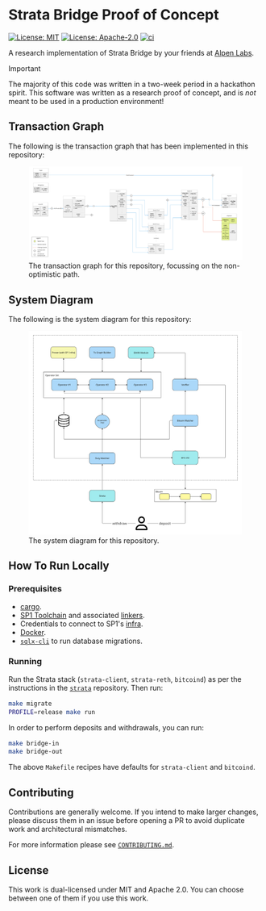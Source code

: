 # Strata Bridge Proof of Concept

[![License: MIT](https://img.shields.io/badge/License-MIT-blue.svg)](https://opensource.org/licenses/MIT)
[![License: Apache-2.0](https://img.shields.io/badge/License-Apache-blue.svg)](https://opensource.org/licenses/apache-2-0)
[![ci](https://github.com/alpenlabs/strata-bridge-poc/actions/workflows/lint.yml/badge.svg?event=push)](https://github.com/alpenlabs/strata-bridge-poc/actions)

A research implementation of Strata Bridge by your friends at [Alpen Labs](https://www.alpenlabs.io/).

> [!IMPORTANT]
> The majority of this code was written in a two-week period in a hackathon spirit.
> This software was written as a research proof of concept, and is _not_ meant to be used in a production environment!

## Transaction Graph

The following is the transaction graph that has been implemented in this repository:

<figure>
    <img src="./assets/poc-tx-graph.jpg" alt = "Transaction graph" />
    <figcaption>The transaction graph for this repository, focussing on the non-optimistic path.</figcaption>
</figure>

## System Diagram

The following is the system diagram for this repository:

<figure>
    <img src="./assets/system-design.jpg" alt = "System diagram" />
    <figcaption>The system diagram for this repository.</figcaption>
</figure>

## How To Run Locally

### Prerequisites

-   [cargo](https://doc.rust-lang.org/cargo/getting-started/installation.html).
-   [SP1 Toolchain](https://docs.succinct.xyz/docs/getting-started/install) and associated [linkers](https://github.com/xpack-dev-tools/riscv-none-elf-gcc-xpack/releases/tag/v14.2.0-2).
-   Credentials to connect to SP1's [infra](https://explorer.succinct.xyz).
-   [Docker](https://docs.docker.com/get-docker/).
-   [`sqlx-cli`](https://lib.rs/crates/sqlx-cli) to run database migrations.

### Running

Run the Strata stack (`strata-client`, `strata-reth`, `bitcoind`) as per the instructions
in the [`strata`](https://github.com/alpenlabs/strata/tree/bitvm2) repository. Then run:

```bash
make migrate
PROFILE=release make run
```

In order to perform deposits and withdrawals, you can run:

```bash
make bridge-in
make bridge-out
```

The above `Makefile` recipes have defaults for `strata-client` and `bitcoind`.

## Contributing

Contributions are generally welcome.
If you intend to make larger changes, please discuss them in an issue
before opening a PR to avoid duplicate work and architectural mismatches.

For more information please see [`CONTRIBUTING.md`](/CONTRIBUTING.md).

## License

This work is dual-licensed under MIT and Apache 2.0.
You can choose between one of them if you use this work.
